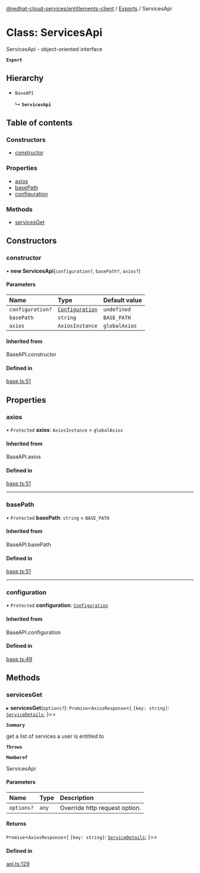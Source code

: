 [@redhat-cloud-services/entitlements-client](../README.md) / [Exports](../modules.md) / ServicesApi

# Class: ServicesApi

ServicesApi - object-oriented interface

**`Export`**

## Hierarchy

- `BaseAPI`

  ↳ **`ServicesApi`**

## Table of contents

### Constructors

- [constructor](ServicesApi.md#constructor)

### Properties

- [axios](ServicesApi.md#axios)
- [basePath](ServicesApi.md#basepath)
- [configuration](ServicesApi.md#configuration)

### Methods

- [servicesGet](ServicesApi.md#servicesget)

## Constructors

### constructor

• **new ServicesApi**(`configuration?`, `basePath?`, `axios?`)

#### Parameters

| Name | Type | Default value |
| :------ | :------ | :------ |
| `configuration?` | [`Configuration`](Configuration.md) | `undefined` |
| `basePath` | `string` | `BASE_PATH` |
| `axios` | `AxiosInstance` | `globalAxios` |

#### Inherited from

BaseAPI.constructor

#### Defined in

[base.ts:51](https://github.com/RedHatInsights/javascript-clients/blob/master/packages/entitlements/base.ts#L51)

## Properties

### axios

• `Protected` **axios**: `AxiosInstance` = `globalAxios`

#### Inherited from

BaseAPI.axios

#### Defined in

[base.ts:51](https://github.com/RedHatInsights/javascript-clients/blob/master/packages/entitlements/base.ts#L51)

___

### basePath

• `Protected` **basePath**: `string` = `BASE_PATH`

#### Inherited from

BaseAPI.basePath

#### Defined in

[base.ts:51](https://github.com/RedHatInsights/javascript-clients/blob/master/packages/entitlements/base.ts#L51)

___

### configuration

• `Protected` **configuration**: [`Configuration`](Configuration.md)

#### Inherited from

BaseAPI.configuration

#### Defined in

[base.ts:49](https://github.com/RedHatInsights/javascript-clients/blob/master/packages/entitlements/base.ts#L49)

## Methods

### servicesGet

▸ **servicesGet**(`options?`): `Promise`<`AxiosResponse`<{ `[key: string]`: [`ServiceDetails`](../interfaces/ServiceDetails.md);  }\>\>

**`Summary`**

get a list of services a user is entitled to

**`Throws`**

**`Memberof`**

ServicesApi

#### Parameters

| Name | Type | Description |
| :------ | :------ | :------ |
| `options?` | `any` | Override http request option. |

#### Returns

`Promise`<`AxiosResponse`<{ `[key: string]`: [`ServiceDetails`](../interfaces/ServiceDetails.md);  }\>\>

#### Defined in

[api.ts:129](https://github.com/RedHatInsights/javascript-clients/blob/master/packages/entitlements/api.ts#L129)
